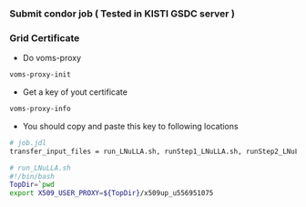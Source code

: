 ### Submit condor job ( Tested in KISTI GSDC server )  

### Grid Certificate  
 - Do voms-proxy  
```bash
voms-proxy-init

```  

 - Get a key of yout certificate  
```bash
voms-proxy-info
```  

 - You should copy and paste this key to following locations  
```bash
# job.jdl  
transfer_input_files = run_LNuLLA.sh, runStep1_LNuLLA.sh, runStep2_LNuLLA.sh, runStep3_LNuLLA.sh, runStep4_LNuLLA.sh,/cms/ldap_home/dylee/gridpack/test_slc6_amd64_gcc630_CMSSW_9_3_16_tarball.tar.xz,/tmp/x509up_u556951075  
```

```bash
# run_LNuLLA.sh
#!/bin/bash
TopDir=`pwd
export X509_USER_PROXY=${TopDir}/x509up_u556951075

```


